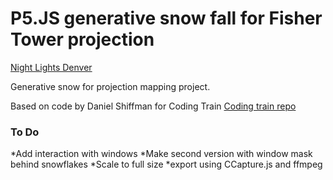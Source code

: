 # P5.JS generative snow fall for Fisher Tower projection
[Night Lights Denver](http://nightlightsdenver.com/)

Generative snow for projection mapping project.

Based on code by Daniel Shiffman for Coding Train
[Coding train repo](https://github.com/CodingTrain/website/tree/master/CodingChallenges/CC_088_snowfall/P5)

### To Do
*Add interaction with windows
*Make second version with window mask behind snowflakes
*Scale to full size
*export using CCapture.js and ffmpeg
